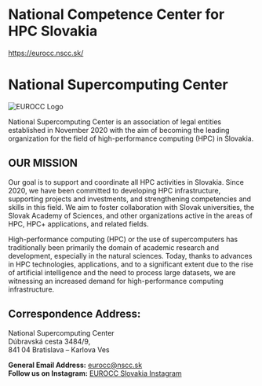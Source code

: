 # National Competence Center for HPC Slovakia

https://eurocc.nscc.sk/

# National Supercomputing Center

![EUROCC Logo](https://eurocc.nscc.sk/wp-content/uploads/2021/03/CC_EURO-_logo_gold-en-1.png)

National Supercomputing Center is an association of legal entities established in November 2020 with the aim of becoming the leading organization for the field of high-performance computing (HPC) in Slovakia.

## OUR MISSION
Our goal is to support and coordinate all HPC activities in Slovakia. Since 2020, we have been committed to developing HPC infrastructure, supporting projects and investments, and strengthening competencies and skills in this field. We aim to foster collaboration with Slovak universities, the Slovak Academy of Sciences, and other organizations active in the areas of HPC, HPC+ applications, and related fields.

High-performance computing (HPC) or the use of supercomputers has traditionally been primarily the domain of academic research and development, especially in the natural sciences. Today, thanks to advances in HPC technologies, applications, and to a significant extent due to the rise of artificial intelligence and the need to process large datasets, we are witnessing an increased demand for high-performance computing infrastructure. 

## Correspondence Address:
National Supercomputing Center<br>
Dúbravská cesta 3484/9,<br>
841 04 Bratislava – Karlova Ves

**General Email Address:** eurocc@nscc.sk<br>
**Follow us on Instagram:** [EUROCC Slovakia Instagram](https://www.instagram.com/euroccslovakia/)






